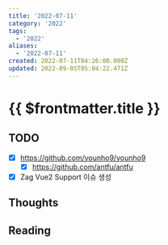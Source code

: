 ```yaml
---
title: '2022-07-11'
category: '2022'
tags:
  - '2022'
aliases:
  - '2022-07-11'
created: 2022-07-11T04:26:00.000Z
updated: 2022-09-05T05:04:22.471Z
---
```


# {{ $frontmatter.title }}

## TODO

- [x] https://github.com/younho9/younho9
  - [x] https://github.com/antfu/antfu
- [x] Zag Vue2 Support 이슈 생성

## Thoughts

## Reading
